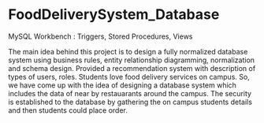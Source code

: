 # FoodDeliverySystem_Database
MySQL Workbench : Triggers, Stored Procedures, Views

The main idea behind this project is to design a fully normalized database system using business rules, entity relationship diagramming, normalization and schema 
design.
Provided a recommendation system with description of types of users, roles.
Students love food delivery services on campus.  So, we have come up with the idea of designing a database system which includes the data of near by restauarants around the campus.
The security is established to the database by gathering the on campus students details and then students could place order.
